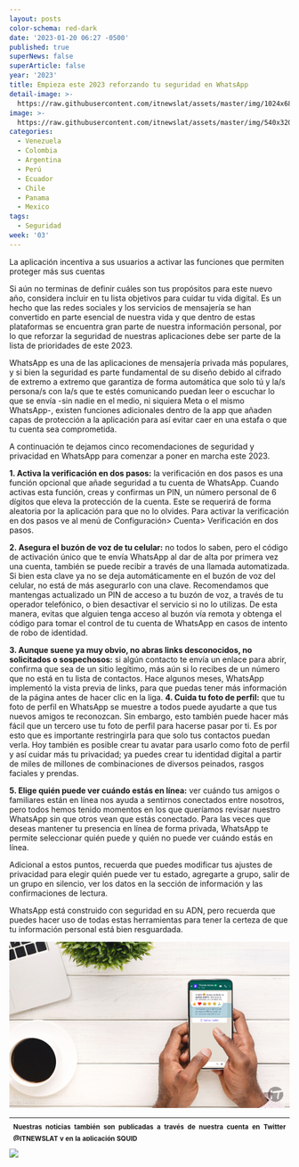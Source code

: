 ```yaml
---
layout: posts
color-schema: red-dark
date: '2023-01-20 06:27 -0500'
published: true
superNews: false
superArticle: false
year: '2023'
title: Empieza este 2023 reforzando tu seguridad en WhatsApp
detail-image: >-
  https://raw.githubusercontent.com/itnewslat/assets/master/img/1024x680/chat-de-whatsapp-g.jpg
image: >-
  https://raw.githubusercontent.com/itnewslat/assets/master/img/540x320/chat-de-whatsapp-p.jpg
categories:
  - Venezuela
  - Colombia
  - Argentina
  - Perú
  - Ecuador
  - Chile
  - Panama
  - Mexico
tags:
  - Seguridad
week: '03'
---
```

La aplicación incentiva a sus usuarios a activar las funciones que permiten proteger más sus cuentas 

Si aún no terminas de definir cuáles son tus propósitos para este nuevo año, considera incluir en tu lista objetivos para cuidar tu vida digital. Es un hecho que las redes sociales y los servicios de mensajería se han convertido en parte esencial de nuestra vida y que dentro de estas plataformas se encuentra gran parte de nuestra información personal, por lo que reforzar la seguridad de nuestras aplicaciones debe ser parte de la lista de prioridades de este 2023. 

WhatsApp es una de las aplicaciones de mensajería privada más populares, y si bien la seguridad es parte fundamental de su diseño debido al cifrado de extremo a extremo que garantiza de forma automática que solo tú y la/s persona/s con la/s que te estés comunicando puedan leer o escuchar lo que se envía -sin nadie en el medio, ni siquiera Meta o el mismo WhatsApp-, existen funciones adicionales dentro de la app que añaden capas de protección a la aplicación para así evitar caer en una estafa o que tu cuenta sea comprometida. 

A continuación te dejamos cinco recomendaciones de seguridad y privacidad en WhatsApp para comenzar a poner en marcha este 2023. 

**1.	Activa la verificación en dos pasos:** la verificación en dos pasos es una función opcional que añade seguridad a tu cuenta de WhatsApp. Cuando activas esta función, creas y confirmas un PIN, un número personal de 6 dígitos que eleva la protección de la cuenta. Este se requerirá de forma aleatoria por la aplicación para que no lo olvides. Para activar la verificación en dos pasos ve al menú de Configuración> Cuenta> Verificación en dos pasos. 

**2.	Asegura el buzón de voz de tu celular:** no todos lo saben, pero el código de activación único que te envía WhatsApp al dar de alta por primera vez una cuenta, también se puede recibir a través de una llamada automatizada. Si bien esta clave ya no se deja automáticamente en el buzón de voz del celular, no está de más asegurarlo con una clave. Recomendamos que mantengas actualizado un PIN de acceso a tu buzón de voz, a través de tu operador telefónico, o bien desactivar el servicio si no lo utilizas. De esta manera, evitas que alguien tenga acceso al buzón vía remota y obtenga el código para tomar el control de tu cuenta de WhatsApp en casos de intento de robo de identidad.

**3.	Aunque suene ya muy obvio, no abras links desconocidos, no solicitados o sospechosos:** si algún contacto te envía un enlace para abrir, confirma que sea de un sitio legítimo, más aún si lo recibes de un número que no está en tu lista de contactos. Hace algunos meses, WhatsApp implementó la vista previa de links, para que puedas tener más información de la página antes de hacer clic en la liga. 
**4.	Cuida tu foto de perfil:** que tu foto de perfil en WhatsApp se muestre a todos puede ayudarte a que tus nuevos amigos te reconozcan. Sin embargo, esto también puede hacer más fácil que un tercero use tu foto de perfil para hacerse pasar por ti. Es por esto que es importante restringirla para que solo tus contactos puedan verla. Hoy también es posible crear tu avatar para usarlo como foto de perfil y así cuidar más tu privacidad; ya puedes crear tu identidad digital a partir de miles de millones de combinaciones de diversos peinados, rasgos faciales y prendas.

**5.	Elige quién puede ver cuándo estás en línea:** ver cuándo tus amigos o familiares están en línea nos ayuda a sentirnos conectados entre nosotros, pero todos hemos tenido momentos en los que queríamos revisar nuestro WhatsApp sin que otros vean que estás conectado. Para las veces que deseas mantener tu presencia en línea de forma privada, WhatsApp te permite seleccionar quién puede y quién no puede ver cuándo estás en línea.

Adicional a estos puntos, recuerda que puedes modificar tus ajustes de privacidad para elegir quién puede ver tu estado, agregarte a grupo, salir de un grupo en silencio, ver los datos en la sección de información y las confirmaciones de lectura.

WhatsApp está construido con seguridad en su ADN, pero recuerda que puedes hacer uso de todas estas herramientas para tener la certeza de que tu información personal está bien resguardada.


![](https://raw.githubusercontent.com/itnewslat/assets/master/img/540x320/chat-de-whatsapp-p.jpg)

<table style="height: 42px;" width="569">
<tbody>
<tr>
<td style="text-align: justify;"><sub><strong>Nuestras noticias también son publicadas a través de nuestra cuenta en Twitter <a href="https://twitter.com/itnewslat?lang=es">@ITNEWSLAT</a> y en la aplicación <a href="https://squidapp.co/en/">SQUID</a></strong></sub></td>
</tr>
</tbody>
</table>

<img src="https://tracker.metricool.com/c3po.jpg?hash=56f88a41e39ab42c063cc51676587a04"/>
